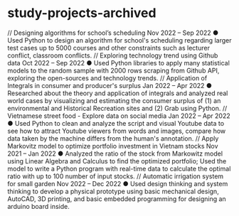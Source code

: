 # study-projects-archived

//
Designing algorithms for school’s scheduling		          						Nov 2022 – Sep 2022
● Used Python to design an algorithm for school's scheduling regarding larger test cases up to 5000 courses and other constraints such as lecturer conflict, classroom conflicts.
//
Exploring technology trend using Github data		          						Oct 2022 – Sep 2022
● Used Python libraries to apply many statistical models to the random sample with 2000 rows scraping from Github API, exploring the open-sources and technology trends.
//
Application of Integrals in consumer and producer's surplus		          				Jan 2022 – Apr 2022
● Researched about the theory and application of integrals and analyzed real world cases by visualizing and estimating the consumer surplus of (1) an environmental and Historical Recreation sites and (2) Grab using Python.
//
Vietnamese street food - Explore data on social media		          					Jan 2022 – Apr 2022
● Used Python to clean and analyze the script and visual Youtube data to see how to attract Youtube viewers from words and images, compare how data taken by the machine differs from the human's annotation.
//
Apply Markovitz model to optimize portfolio investment in Vietnam stocks	          				Nov 2021 – Jan 2022
● Analyzed the ratio of the stock from Markowitz model using Linear Algebra and Calculus to find the optimized portfolio; Used the model to write a Python program with real-time data to calculate the optimal ratio with up to 100 number of input stocks.
//
Automatic irrigation system for small garden				          				Nov 2022 – Dec 2022
● Used design thinking and system thinking to develop a physical prototype using basic mechanical design, AutoCAD, 3D printing, and basic embedded programming for designing an arduino board inside.
